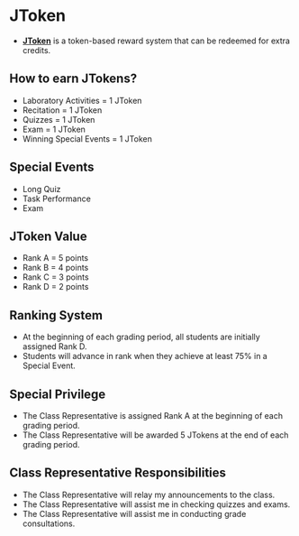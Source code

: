 # JToken
- **[JToken](https://jtoken.onrender.com/)** is a token-based reward system that can be redeemed for extra credits.

## How to earn JTokens?
- Laboratory Activities = 1 JToken
- Recitation = 1 JToken
- Quizzes = 1 JToken
- Exam = 1 JToken
- Winning Special Events = 1 JToken

## Special Events
- Long Quiz
- Task Performance
- Exam

## JToken Value
- Rank A = 5 points
- Rank B = 4 points
- Rank C = 3 points
- Rank D = 2 points

## Ranking System
- At the beginning of each grading period, all students are initially assigned Rank D.
- Students will advance in rank when they achieve at least 75% in a Special Event.

## Special Privilege
- The Class Representative is assigned Rank A at the beginning of each grading period.
- The Class Representative will be awarded 5 JTokens at the end of each grading period.

## Class Representative Responsibilities
- The Class Representative will relay my announcements to the class.
- The Class Representative will assist me in checking quizzes and exams.
- The Class Representative will assist me in conducting grade consultations.
